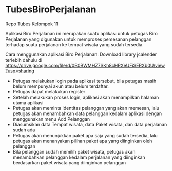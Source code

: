# TubesBiroPerjalanan
Repo Tubes Kelompok 11

Aplikasi Biro Perjalanan ini merupakan suatu aplikasi untuk petugas Biro Perjalanan yang digunakan untuk memproses pemesanan pelanggan terhadap suatu perjalanan ke tempat wisata yang sudah tersedia.

Cara menggunakan aplikasi Biro Perjalanan:
    Download library jcalender terlebih dahulu di https://drive.google.com/file/d/0B0BWMHZ7SKh8cHRXeUFiSERXb0U/view?usp=sharing

* Petugas melakukan login pada aplikasi tersebut, bila petugas masih belum mempunyai akun atau belum terdaftar.
* Petugas dapat melakukan register
* Setelah melakukan proses login, aplikasi akan menampilkan halaman utama aplikasi
* Petugas akan meminta identitas pelanggan yang akan memesan, lalu petugas akan menambahkan data pelanggan kedalam aplikasi dengan menggunakan menu Add Pelanggan
* Diasumsikan data Tempat wisata, data Paket wisata, dan data perjalanan sudah ada
* Petugas akan menunjukkan paket apa saja yang sudah tersedia, lalu petugas akan menanyakan pilihan paket apa yang diinginkan oleh pelanggan
* Bila pelanggan sudah memilih paket wisata, petugas akan menambahkan pelanggan kedalam perjalanan yang diinginkan berdasarkan paket wisata yang diinginkan pelanggan
